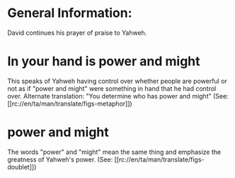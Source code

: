 # General Information:

David continues his prayer of praise to Yahweh.

# In your hand is power and might

This speaks of Yahweh having control over whether people are powerful or not as if "power and might" were something in hand that he had control over. Alternate translation: "You determine who has power and might" (See: [[rc://en/ta/man/translate/figs-metaphor]])

# power and might

The words "power" and "might" mean the same thing and emphasize the greatness of Yahweh's power. (See: [[rc://en/ta/man/translate/figs-doublet]])

